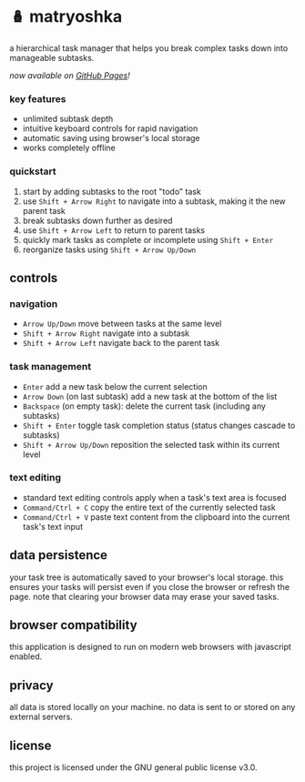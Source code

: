 # 🪆 matryoshka

a hierarchical task manager that helps you break complex tasks down into manageable subtasks.

<i>now available on <a href="https://hunterirving.github.io/matryoshka/">GitHub Pages</a>!</i>

### key features
- unlimited subtask depth
- intuitive keyboard controls for rapid navigation
- automatic saving using browser's local storage
- works completely offline

### quickstart
1. start by adding subtasks to the root "todo" task
2. use `Shift + Arrow Right` to navigate into a subtask, making it the new parent task
3. break subtasks down further as desired
4. use `Shift + Arrow Left` to return to parent tasks
5. quickly mark tasks as complete or incomplete using `Shift + Enter`
6. reorganize tasks using `Shift + Arrow Up/Down`


## controls

### navigation
- `Arrow Up/Down` move between tasks at the same level
- `Shift + Arrow Right` navigate into a subtask
- `Shift + Arrow Left` navigate back to the parent task

### task management
- `Enter` add a new task below the current selection
- `Arrow Down` (on last subtask) add a new task at the bottom of the list
- `Backspace` (on empty task): delete the current task (including any subtasks)
- `Shift + Enter` toggle task completion status (status changes cascade to subtasks)
- `Shift + Arrow Up/Down` reposition the selected task within its current level

### text editing
- standard text editing controls apply when a task's text area is focused
- `Command/Ctrl + C`  copy the entire text of the currently selected task
- `Command/Ctrl + V` paste text content from the clipboard into the current task's text input

## data persistence
your task tree is automatically saved to your browser's local storage. this ensures your tasks will persist even if you close the browser or refresh the page. note that clearing your browser data may erase your saved tasks.

## browser compatibility
this application is designed to run on modern web browsers with javascript enabled.

## privacy
all data is stored locally on your machine. no data is sent to or stored on any external servers.

## license
this project is licensed under the GNU general public license v3.0.